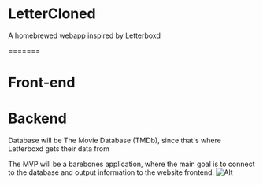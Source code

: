 # LetterCloned

A homebrewed webapp inspired by Letterboxd

=======
# Front-end
# Backend

Database will be The Movie Database (TMDb), since that's where Letterboxd gets their data from

The MVP will be a barebones application, where the main goal is to connect to the database and output information to the website frontend.
![Alt](https://repobeats.axiom.co/api/embed/4f6f093ec6298465efd1ec9625de28ffd2f39964.svg "Repobeats analytics image")